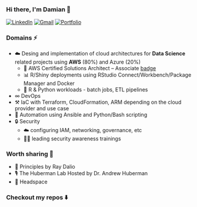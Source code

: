 ### Hi there, I'm Damian 👋

<p align="left">
   <a href="https://www.linkedin.com/in/damianbudelewski/"><img alt="LinkedIn" src="https://img.shields.io/badge/-damianbudelewski-0075b5?style=flat-square&logo=Linkedin&logoColor=white&link=https://www.linkedin.com/in/damianbudelewski/"></a>
   <a href="mailto:damian.budelewski@gmail.com"><img alt="Gmail" src="https://img.shields.io/badge/-damian.budelewski@gmail.com-eb4336?style=flat-square&logo=Gmail&logoColor=white&link=mailto:damian.budelewski@gmail.com"></a>
   <a href="https://budelewski.com/"><img alt="Portfolio" src="https://img.shields.io/badge/-budelewski.com-orange?style=flat-square&logo=squarespace&logoColor=white&link=https://budelewski.com/"></a>
</p>

### Domains ⚡️

- ☁️  Desing and implementation of cloud architectures for **Data Science** related projects using **AWS** (80%) and Azure (20%)
  - 📜 AWS Certified Solutions Architect – Associate [badge](https://www.credly.com/badges/61384be4-bf67-4b70-8b3e-674c52ee969a)
  - 📊 R/Shiny deployments using RStudio Connect/Workbench/Package Manager and Docker
  - 🐍 R & Python workloads - batch jobs, ETL pipelines
- ∞ DevOps 
- ⚒️  IaC with Terraform, CloudFormation, ARM depending on the cloud provider and use case
- 🚀 Automation using Ansible and Python/Bash scripting 
- 🔒 Security 
  - ☁️ configuring IAM, networking, governance, etc
  - 👨‍🏫 leading security awareness trainings

### Worth sharing 🧠

- 📕 Principles by Ray Dalio
- 🎙 The Huberman Lab Hosted by Dr. Andrew Huberman
- 🧘 Headspace

### Checkout my repos ⬇️

